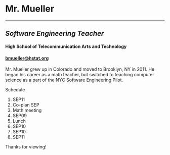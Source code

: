 # Mr. Mueller  
---
## _Software Engineering Teacher_
#### **High School of Telecommunication Arts and Technology**  
#### bmueller@hstat.org

Mr. Mueller grew up in Colorado and moved to Brooklyn, NY in 2011.  He began his career as a math teacher, but switched to teaching computer science as a part of the NYC Software Engineering Pilot.

Schedule  
1. SEP11  
2. Co-plan SEP  
3. Math meeting  
4. SEP09    
5. Lunch  
6. SEP10  
7. SEP10  
8. SEP11


Thanks for viewing!